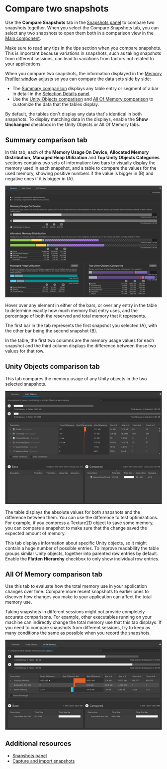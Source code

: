 # Compare two snapshots

Use the __Compare Snapshots__ tab in the [Snapshots panel](snapshots-component.md) to compare two snapshots together. When you select the Compare Snapshots tab, you can select any two snapshots to open them both in a comparison view in the [Main component](main-component.md).

Make sure to read any tips in the tips section when you compare snapshots. This is important because variations in snapshots, such as taking snapshots from different sessions, can lead to variations from factors not related to your applications.

When you compare two snapshots, the information displayed in the [Memory Profiler window](memory-profiler-window-reference.md) adjusts so you can compare the data sets side by side:

* The [Summary comparison](#summary-comparison-tab) displays any table entry or segment of a bar in detail in the [Selection Details panel](selection-details-component.md).
* Use the [Unity Objects comparison](#unity-objects-comparison-tab) and [All Of Memory comparison](#all-of-memory-comparison-tab) to customize the data that the tables display.

By default, the tables don't display any data that's identical in both snapshots. To display matching data in the displays, enable the __Show Unchanged__ checkbox in the Unity Objects or All Of Memory tabs.


## Summary comparison tab

In this tab, each of the __Memory Usage On Device__, __Allocated Memory Distribution__, __Managed Heap Utilization__ and __Top Unity Objects Categories__ sections contains two sets of information: two bars to visually display the memory used in each snapshot, and a table to compare the values for the used memory, showing positive numbers if the value is bigger in (B) and negative ones if it is bigger in (A).

![The Summary comparison tab](images/workflow-comparison-summary-tab.png)

Hover over any element in either of the bars, or over any entry in the table to determine exactly how much memory that entry uses, and the percentage of both the reserved and total memory that it represents.

The first bar in the tab represents the first snapshot you selected (A), with the other bar being the second snapshot (B).

In the table, the first two columns are the memory usage values for each snapshot and the third column displays the difference between those two values for that row.

## Unity Objects comparison tab

This tab compares the memory usage of any Unity objects in the two selected snapshots.

![The Unity Objects comparison tab](images/workflow-comparison-unity-objects-tab.png)

The table displays the absolute values for both snapshots and the difference between them. You can use the difference to test optimizations. For example, if you compress a Texture2D object to save some memory, you can compare a snapshot to make sure that the change saved the expected amount of memory.

This tab displays information about specific Unity objects, so it might contain a huge number of possible entries. To improve readability the table groups similar Unity objects, together into parented row entries by default. Enable the __Flatten Hierarchy__ checkbox to only show individual row entries.

## All Of Memory comparison tab

Use this tab to evaluate how the total memory use in your application changes over time. Compare more recent snapshots to earlier ones to discover how changes you make to your application can affect the total memory use.

Taking snapshots in different sessions might not provide completely accurate comparisons. For example, other executables running on your machine can indirectly change the total memory use that this tab displays. If you need to compare snapshots from different sessions, try to keep as many conditions the same as possible when you record the snapshots.

![The All Of Memory comparison tab](images/workflow-comparison-all-of-memory.png)


## Additional resources

* [Snapshots panel](snapshots-component.md)
* [Capture and import snapshots](snapshot-capture.md)
